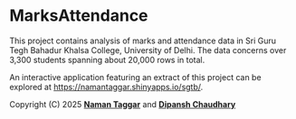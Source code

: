 # MarksAttendance

This project contains analysis of marks and attendance data in Sri Guru Tegh Bahadur Khalsa College, University of Delhi. The data concerns over 3,300 students spanning about 20,000 rows in total.

An interactive application featuring an extract of this project can be explored at https://namantaggar.shinyapps.io/sgtb/.

Copyright (C) 2025 [**Naman Taggar**](https://github.com/zplus11) and [**Dipansh Chaudhary**](https://github.com/Dipansh625)